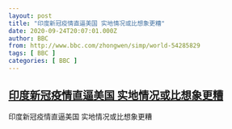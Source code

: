 ```yaml
---
layout: post
title: "印度新冠疫情直逼美国 实地情况或比想象更糟"
date: 2020-09-24T20:07:01.000Z
author: BBC
from: http://www.bbc.com/zhongwen/simp/world-54285829
tags: [ BBC ]
categories: [ BBC ]
---
```

<!--1600978021000-->
[印度新冠疫情直逼美国 实地情况或比想象更糟](http://www.bbc.com/zhongwen/simp/world-54285829)
------

<div>
印度新冠疫情直逼美国 实地情况或比想象更糟
</div>
